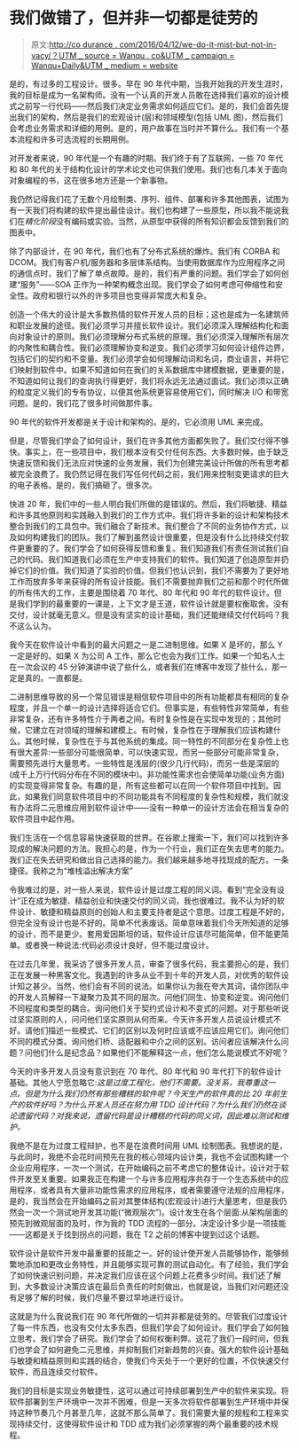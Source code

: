 # 我们做错了，但并非一切都是徒劳的

> 原文:[http://co durance . com/2016/04/12/we-do-it-mist-but-not-in-vacy/？UTM _ source = Wanqu . co&UTM _ campaign = Wanqu+Daily&UTM _ medium = website](http://codurance.com/2016/04/12/we-did-it-wrong-but-not-in-vain/?utm_source=wanqu.co&utm_campaign=Wanqu+Daily&utm_medium=website)

 是的，有过多的工程设计。很多。早在 90 年代中期，当我开始我的开发生涯时，我的目标是成为一名架构师。没有一个认真的开发人员敢在选择我们喜欢的设计模式之前写一行代码——然后我们决定业务需求如何适应它们。是的，我们会首先提出我们的架构，然后是我们的宏观设计(层)和领域模型(包括 UML 图)，然后我们会考虑业务需求和详细的用例。是的，用户故事在当时并不算什么。我们有一个基本流程和许多可选流程的长期用例。

对开发者来说，90 年代是一个有趣的时期。我们终于有了互联网，一些 70 年代和 80 年代的关于结构化设计的学术论文也可供我们使用。我们也有几本关于面向对象编程的书，这在很多地方还是一个新事物。

我仍然记得我们花了无数个月绘制类、序列、组件、部署和许多其他图表，试图为有一天我们将构建的软件提出最佳设计。我们也构建了一些原型，所以我不能说我们在*精化阶段*没有编码或实验。当然，从原型中获得的所有知识都会反馈到我们的图表中。

除了内部设计，在 90 年代，我们也有了分布式系统的爆炸。我们有 CORBA 和 DCOM。我们有客户机/服务器和多层体系结构。当使用数据库作为应用程序之间的通信点时，我们了解了单点故障。是的，我们有严重的问题。我们学会了如何创建“服务”——SOA 正作为一种架构概念出现。我们学会了如何考虑可伸缩性和安全性。政府和银行以外的许多项目也变得非常庞大和复杂。

创造一个伟大的设计是大多数热情的软件开发人员的目标；这也是成为一名建筑师和职业发展的途径。我们必须学习并擅长软件设计。我们必须深入理解结构化和面向对象设计的原则。我们必须理解分布式系统的原理。我们必须深入理解所有层次的内聚性和耦合性。我们必须理解协变和逆变。我们必须学习如何设计组件边界，包括它们的契约和不变量。我们必须学会如何理解动词和名词，商业语言，并将它们映射到软件中。如果不知道如何在我们的关系数据库中建模数据，更重要的是，不知道如何让我们的查询执行得更好，我们将永远无法通过面试。我们必须以正确的粒度定义我们的专有协议，以便其他系统更容易使用它们，同时解决 I/O 和带宽问题。是的，我们花了很多时间做那件事。

90 年代的软件开发都是关于设计和架构的。是的，它必须用 UML 来完成。

但是，尽管我们学会了如何设计，我们在许多其他方面都失败了。我们交付得不够快。事实上，在一些项目中，我们根本没有交付任何东西。大多数时候，由于缺乏快速反馈和我们无法应对快速的业务发展，我们为创建完美设计所做的所有思考都被完全浪费了。我仍然记得在我们写任何代码之前，我们用来控制变更请求的巨大的电子表格。是的，我们搞砸了。很多次。

快进 20 年，我们中的一些人明白我们所做的是错误的。然后，我们将敏捷、精益和许多其他原则和实践融入到我们的工作方式中。我们将许多新的设计和架构技术整合到我们的工具包中。我们融合了新技术。我们整合了不同的业务协作方式，以及如何构建我们的团队。我们了解到虽然设计很重要，但是没有什么比持续交付软件更重要的了。我们学会了如何获得反馈和重复。我们知道我们有责任测试我们自己的代码。我们知道我们必须在生产中支持我们的软件。我们知道了创造原型并扔掉它们的价值。我们知道了实验的价值。但我们也认识到，我们不需要为了更好地工作而放弃多年来获得的所有设计技能。我们不需要抛弃我们之前和那个时代所做的所有伟大的工作，主要是围绕着 70 年代、80 年代和 90 年代的软件设计。但是我们学到的最重要的一课是，上下文才是王道，软件设计就是要权衡取舍。没有交付，设计就毫无意义。但是没有坚实的设计基础，我们还能继续交付代码吗？我不这么认为。

我今天在软件设计中看到的最大问题之一是二进制思维。如果 X 是坏的，那么 Y 一定是好的。如果 X 为公司 A 工作，那么它也会为我们工作。如果一个知名人士在一次会议的 45 分钟演讲中说了些什么，或者我们在博客中发现了些什么，那一定是真的。一直都是。

二进制思维导致的另一个常见错误是相信软件项目中的所有功能都具有相同的复杂程度，并且一个单一的设计选择将适合它们。但事实是，有些特性非常简单，有些非常复杂，还有许多特性介于两者之间。有时复杂性是在实现中发现的；其他时候，它建立在对领域的理解和建模上。有时候，复杂性在于理解我们应该构建什么。其他时候，复杂性在于与其他系统的集成。同一特性的不同部分在复杂性上也有很大差异:一些部分可能很简单，可以快速实现，而另一些部分可能非常复杂，需要预先进行大量思考。一些特性是浅层的(很少几行代码)，而另一些是深层的(成千上万行代码分布在不同的模块中)。非功能性需求也会使简单功能(业务方面)的实现变得非常复杂。有趣的是，所有这些都可以在同一个软件项目中找到。因此，如果我们同意软件项目中的不同功能具有不同程度的复杂性和规模，我们就没有办法将二元思维应用到软件设计中——没有一种单一的设计方法会在相当复杂的软件项目中起作用。

我们生活在一个信息容易快速获取的世界。在谷歌上搜索一下，我们可以找到许多现成的解决问题的方法。我担心的是，作为一个行业，我们正在失去思考的能力。我们正在失去研究和做出自己选择的能力。我们越来越多地寻找现成的配方。一条捷径。我称之为“堆栈溢出解决方案”

令我难过的是，对一些人来说，软件设计是过度工程的同义词。看到“完全没有设计”正在成为敏捷、精益创业和快速交付的同义词，我也很难过。我不认为好的软件设计、敏捷和精益原则的创始人和主要支持者是这个意思。过度工程是不好的，但完全没有设计也是不好的。简单不代表废话。简单意味着我们今天所知道的足够的设计，而不是更少。套用爱因斯坦的话，软件设计应该尽可能简单，但不能更简单。或者换一种说法:代码必须设计良好，但不能过度设计。

在过去几年里，我采访了很多开发人员，审查了很多代码，我主要担心的是，我们正在发展一种黑客文化。我遇到的许多从业不到十年的开发人员，对优秀的软件设计知之甚少。当然，他们会有不同的说法。如果你认为我在夸大其词，请你团队中的开发人员解释一下凝聚力及其不同的层次。问他们同生、协变和逆变。询问他们不同程度和类型的耦合。询问他们关于契约式设计和不变式的问题。对于那些听说过坚实原则的人，问问他们坚实原则从何而来。今天许多开发人员说设计模式不好。请他们描述一些模式、它们的区别以及何时应该或不应该应用它们。询问他们不同的模式分类。询问他们桥、适配器和中介之间的区别。访问者应该解决什么问题？问他们什么是纪念品？如果他们不能解释这一点，他们怎么能说模式不好呢？

今天的许多开发人员没有意识到在 70 年代、80 年代和 90 年代打下的软件设计基础。其他人宁愿忽略它:*这是过度工程化，他们不需要。没关系，我尊重这一点。但是为什么我们仍然有那些糟糕的软件呢？今天生产的软件真的比 20 年前生产的软件好吗？为什么开发人员还在努力用 TDD 设计代码？为什么我们仍然在谈论遗留代码？对我来说，遗留代码是设计糟糕的代码的同义词，因此难以测试和维护。*

我绝不是在为过度工程辩护，也不是在浪费时间用 UML 绘制图表。我想说的是，与此同时，我绝不会花时间预先在我的核心领域内设计类，我也不会试图构建一个企业应用程序，一次一个测试，在开始编码之前不考虑它的整体设计。设计对于软件开发至关重要。如果我正在构建一个与许多应用程序共存于一个生态系统中的应用程序，或者具有大量非功能性需求的应用程序，或者需要遵守法规的应用程序，是的，我当然会在开始编码之前对其整体结构(宏观设计)进行大量思考，但是我仍然会一次一个测试地开发其功能(“微观层次”)。设计发生在各个层面:从架构层面的预先到微观层面的及时，作为我的 TDD 流程的一部分。决定设计多少是一项技能——这都是关于找到拐点的问题，我在 T2 之前的博客中提到过这个话题。

软件设计是软件开发中最重要的技能之一。好的设计使开发人员能够协作，能够频繁地添加和更改业务特性，并且能够实现可靠的测试自动化。有了经验，我们学会了如何快速识别问题，并决定我们应该在这个问题上花费多少时间。我们还了解到，大多数设计决策应该在最后负责任的时刻做出，也就是说，当我们对问题还没有足够了解的时候，我们尽量不要过早地进行设计。

这就是为什么我说我们在 90 年代所做的一切并非都是徒劳的。尽管我们过度设计了每一件东西，也没有交付太多东西，但我们学会了如何设计。我们学会了如何独立思考。我们学会了研究。我们学会了如何权衡利弊。这花了我们一段时间，但我们也学会了如何避免二元思维，并抑制我们对新趋势的兴奋。强大的软件设计基础与敏捷和精益原则和实践的结合，使我们今天处于一个更好的位置，不仅快速交付软件，而且连续交付软件。

我们的目标是实现业务敏捷性，这可以通过可持续部署到生产中的软件来实现。将软件部署到生产环境中一次并不困难，但是一天多次将软件部署到生产环境中并保持这种节奏几个月甚至几年，这就不那么简单了。我们需要大量的规程和工程来实现持续交付，这使得软件设计和 TDD 成为我们必须掌握的两个最重要的技术规程。